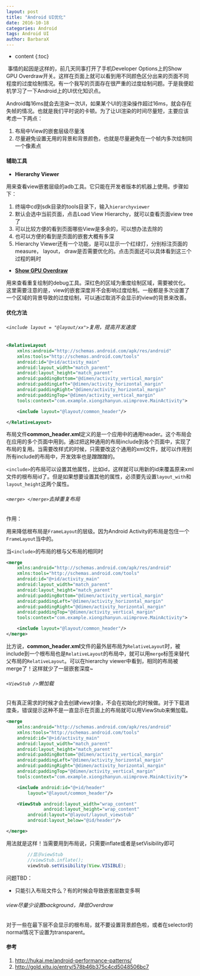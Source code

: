 ```yaml
---
layout: post
title: "Android UI优化"
date: 2016-10-18
categories: Android
tags: Android UI
author: BarbaraX
---
```

* content
{:toc}

​	事情的起因是这样的，前几天同事打开了手机Developer Options上的Show GPU Overdraw开关。这样在页面上就可以看到用不同颜色区分出来的页面不同程度的过度绘制情况。有一个我写的页面存在很严重的过度绘制问题。于是我便趁机学习了一下Android上的UI优化知识点。

​	Android每16ms就会去渲染一次UI，如果某个UI的渲染操作超过16ms，就会存在失帧的情况。也就是我们平时说的卡顿。为了让UI渲染的时间尽量短，主要应该考虑一下两点：

1. 布局中View的嵌套层级尽量浅
2. 尽量避免设置无用的背景和背景颜色，也就是尽量避免在一个帧内多次绘制同一个像素点




#### 辅助工具

* __Hierarchy Viewer__

用来查看view嵌套层级的adb工具。它只能在开发者版本的机器上使用。步骤如下：

1. 终端中cd到sdk目录的tools目录下，输入`hierarchyviewer`
2. 默认会选中当前页面，点击Load View Hierarchy，就可以查看页面view tree了
3. 可以比较方便的看到页面哪些View是多余的，可以想办法去除的
4. 也可以方便的看到是页面的嵌套大概有多深
5. Hierarchy Viewer还有一个功能，是可以显示一个红绿灯，分别标注页面的measure， layout， draw是否需要优化的。点击页面还可以具体看到这三个过程的耗时

* __[Show GPU Overdraw](https://developer.android.com/studio/profile/dev-options-overdraw.html)__

用来查看重复绘制的debug工具。深红色的区域为重度绘制区域，需要被优化。这里需要注意的是，view的嵌套深度并不会影响过度绘制。一般都是多次设置了一个区域的背景导致的过度绘制，可以通过取消不会显示的view的背景来改善。

#### 优化方法

###### `<include layout = "@layout/xx">`复用，提高开发速度

```xml
<RelativeLayout
    xmlns:android="http://schemas.android.com/apk/res/android"
    xmlns:tools="http://schemas.android.com/tools"
    android:id="@+id/activity_main"
    android:layout_width="match_parent"
    android:layout_height="match_parent"
    android:paddingBottom="@dimen/activity_vertical_margin"
    android:paddingLeft="@dimen/activity_horizontal_margin"
    android:paddingRight="@dimen/activity_horizontal_margin"
    android:paddingTop="@dimen/activity_vertical_margin"
    tools:context="com.example.xiongzhanyun.uiimprove.MainActivity">

    <include layout="@layout/common_header"/>

</RelativeLayout>
```

​	布局文件**common_header.xml**定义的是一个应用中的通用header。这个布局会在应用的多个页面中用到。通过把这种通用的布局include到各个页面中，实现了布局的复用。当需要改样式的时候，只需要改这个通用的xml文件，就可以作用到所有include的布局中，开发效率也是蹭蹭蹭的。

​	`<include>`的布局可以设置其他属性，比如id，这样就可以用新的id来覆盖原来xml文件的根布局id了。但是如果想要设置其他的属性，必须要先设置`layout_with`和`layout_height`这两个属性。

###### `<merge> </merge>`去掉重复布局

作用：

用来降低根布局是`FrameLayout`的层级。因为Android Activity的布局是包住一个`FrameLayout`当中的。

当`<include>`的布局的根与父布局的相同时

```xml
<merge
    xmlns:android="http://schemas.android.com/apk/res/android"
    xmlns:tools="http://schemas.android.com/tools"
    android:id="@+id/activity_main"
    android:layout_width="match_parent"
    android:layout_height="match_parent"
    android:paddingBottom="@dimen/activity_vertical_margin"
    android:paddingLeft="@dimen/activity_horizontal_margin"
    android:paddingRight="@dimen/activity_horizontal_margin"
    android:paddingTop="@dimen/activity_vertical_margin"
    tools:context="com.example.xiongzhanyun.uiimprove.MainActivity">

    <include layout="@layout/common_header"/>
</merge>
```

比方说，**common_header.xml**文件的最外层布局为`RelativeLayout`时，被include到一个根布局也是`RelativeLayout`的布局中，就可以用`merge`标签来替代父布局的`RelativeLayout`。可以在hierarchy viewer中看到，相同的布局被merge了！这样就少了一层嵌套深度~

###### `<ViewStub />`懒加载

只有真正需求的时候才会去创建view对象，不会在初始化的时候做。对于下载进度条，错误提示这种不是一直显示在页面上的布局就可以用ViewStub来懒加载。

```xml
<merge
    xmlns:android="http://schemas.android.com/apk/res/android"
    xmlns:tools="http://schemas.android.com/tools"
    android:id="@+id/activity_main"
    android:layout_width="match_parent"
    android:layout_height="match_parent"
    android:paddingBottom="@dimen/activity_vertical_margin"
    android:paddingLeft="@dimen/activity_horizontal_margin"
    android:paddingRight="@dimen/activity_horizontal_margin"
    android:paddingTop="@dimen/activity_vertical_margin"
    tools:context="com.example.xiongzhanyun.uiimprove.MainActivity">

    <include android:id="@+id/header"
        layout="@layout/common_header"/>

    <ViewStub android:layout_width="wrap_content"
              android:layout_height="wrap_content"
        android:layout="@layout/layout_viewstub"
        android:layout_below="@id/header"/>

</merge>
```

用法就是这样！当需要用到布局说，只需要inflate或者是setVisibility即可

```java
        //显示viewStub
        //viewStub.inflate();
        viewStub.setVisibility(View.VISIBLE);
```

问题TBD：

- 只能引入布局文件么？有的时候会导致嵌套层数变多啊

###### view尽量少设置background，降低Overdraw

​	对于一些在最下层不会显示的根布局，就不要设置背景颜色啦，或者在selector的normal情况下设置为transparent。



#### 参考

1. http://hukai.me/android-performance-patterns/
2. http://gold.xitu.io/entry/578b46b375c4cd5048506bc7
